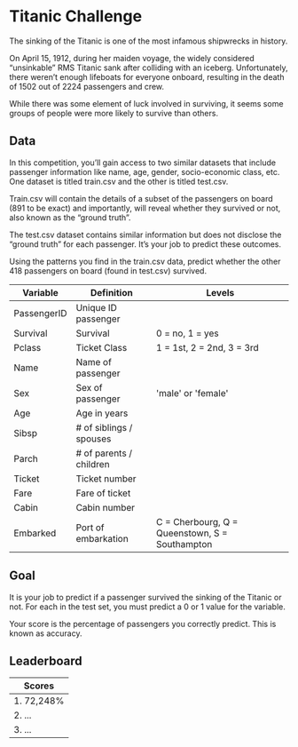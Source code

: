 # Titanic Challenge
The sinking of the Titanic is one of the most infamous shipwrecks in history.

On April 15, 1912, during her maiden voyage, the widely considered “unsinkable” RMS Titanic sank after colliding with an iceberg. Unfortunately, there weren’t enough lifeboats for everyone onboard, resulting in the death of 1502 out of 2224 passengers and crew.

While there was some element of luck involved in surviving, it seems some groups of people were more likely to survive than others.

## Data
In this competition, you’ll gain access to two similar datasets that include passenger information like name, age, gender, socio-economic class, etc. One dataset is titled train.csv and the other is titled test.csv.

Train.csv will contain the details of a subset of the passengers on board (891 to be exact) and importantly, will reveal whether they survived or not, also known as the “ground truth”.

The test.csv dataset contains similar information but does not disclose the “ground truth” for each passenger. It’s your job to predict these outcomes.

Using the patterns you find in the train.csv data, predict whether the other 418 passengers on board (found in test.csv) survived.

| Variable    | Definition              | Levels                                         |
|-------------|-------------------------|------------------------------------------------|
| PassengerID | Unique ID passenger     |                                                |
| Survival    | Survival                | 0 = no, 1 = yes                                |
| Pclass      | Ticket Class            | 1 = 1st, 2 = 2nd, 3 = 3rd                      |
| Name        | Name of passenger       |                                                |
| Sex         | Sex of passenger        | 'male' or 'female'                             |
| Age         | Age in years            |                                                |
| Sibsp       | # of siblings / spouses |                                                |
| Parch       | # of parents / children |                                                |
| Ticket      | Ticket number           |                                                |
| Fare        | Fare of ticket          |                                                |
| Cabin       | Cabin number            |                                                |
| Embarked    | Port of embarkation     | C = Cherbourg, Q = Queenstown, S = Southampton |

## Goal
It is your job to predict if a passenger survived the sinking of the Titanic or not.
For each in the test set, you must predict a 0 or 1 value for the variable.

Your score is the percentage of passengers you correctly predict. This is known as accuracy.

## Leaderboard
| Scores     |
|------------|
| 1. 72,248% |
| 2. ...     |
| 3. ...     |
